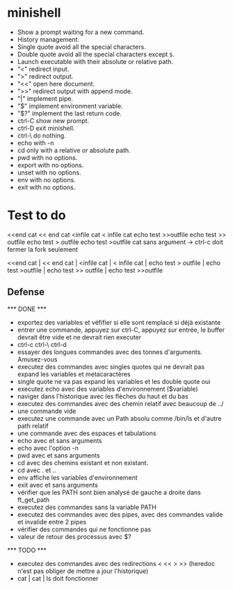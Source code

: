 # minishell

- Show a prompt waiting for a new command.
- History management.
- Single quote avoid all the special characters.
- Double quote avoid all the special characters except `$`.
- Launch executable with their absolute or relative path.
- "<" redirect input.
- ">" redirect output.
- "<<" open here document.
- ">>" redirect output with append mode.
- "|" implement pipe.
- "$" implement environment variable.
- "$?" implement the last return code.
- ctrl-C show new prompt.
- ctrl-D exit minishell.
- ctrl-\ do nothing.
- echo with -n
- cd only with a relative or absolute path.
- pwd with no options.
- export with no options.
- unset with no options.
- env with no options.
- exit  with no options.

# Test to do

<<end cat
<< end cat
<infile cat
< infile cat
echo test >>outfile
echo test >> outfile
echo test > outfile
echo test >outfile
cat sans argument -> ctrl-c doit fermer la fork seulement

<<end cat | << end cat | <infile cat | < infile cat | echo test > outfile | echo test >outfile | echo test >> outfile | echo test >>outfile

## Defense ##

*** DONE ***

- exportez des variables et véfifier si elle sont remplacé si déjà existante
- entrer une commande, appuyez sur ctrl-C, appuyez sur entrée, le buffer devrait être vide et ne devrait rien executer
- ctrl-c ctrl-\ ctrl-d
- essayer des longues commandes avec des tonnes d'arguments. Amusez-vous
- executez des commandes avec singles quotes qui ne devrait pas expand les variables et metacaractères
- single quote ne va pas expand les variables et les double quote oui
- executez echo avec des variables d'environnement ($variable)
- naviger dans l'historique avec les flèches du haut et du bas
- executez des commandes avec des chemin relatif avec beaucoup de ../
- une commande vide
- executez une commande avec un Path absolu comme /bin/ls et d'autre path relatif
- une commande avec des espaces et tabulations
- echo avec et sans arguments
- echo avec l'option -n
- pwd avec et sans arguments
- cd avec des chemins existant et non existant.
- cd avec . et ..
- env affiche les variables d'environnement
- exit avec et sans arguments
- vérifier que les PATH sont bien analysé de gauche a droite dans ft_get_path
- executez des commandes sans la variable PATH
- executez des commandes avec des pipes, avec des commandes valide et invalide entre 2 pipes
- vérifier des commandes qui ne fonctionne pas
- valeur de retour des processus avec $?

*** TODO ***

- executez des commandes avec des redirections < << > >> (heredoc n'est pas obliger de mettre a jour l'historique)
- cat | cat | ls doit fonctionner